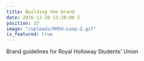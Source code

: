 ```yaml
---
title: Building the brand
date: 2016-11-28 13:10:00 Z
position: 33
image: "/uploads/RHSU-Loop-2.gif"
is_featured: true
---
```


Brand guidelines for Royal Holloway Students' Union